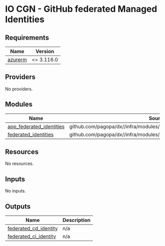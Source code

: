 # IO CGN - GitHub federated Managed Identities

<!-- markdownlint-disable -->
<!-- BEGIN_TF_DOCS -->
## Requirements

| Name | Version |
|------|---------|
| <a name="requirement_azurerm"></a> [azurerm](#requirement\_azurerm) | <= 3.116.0 |

## Providers

No providers.

## Modules

| Name | Source | Version |
|------|--------|---------|
| <a name="module_app_federated_identities"></a> [app\_federated\_identities](#module\_app\_federated\_identities) | github.com/pagopa/dx//infra/modules/azure_federated_identity_with_github | main |
| <a name="module_federated_identities"></a> [federated\_identities](#module\_federated\_identities) | github.com/pagopa/dx//infra/modules/azure_federated_identity_with_github | main |

## Resources

No resources.

## Inputs

No inputs.

## Outputs

| Name | Description |
|------|-------------|
| <a name="output_federated_cd_identity"></a> [federated\_cd\_identity](#output\_federated\_cd\_identity) | n/a |
| <a name="output_federated_ci_identity"></a> [federated\_ci\_identity](#output\_federated\_ci\_identity) | n/a |
<!-- END_TF_DOCS -->
